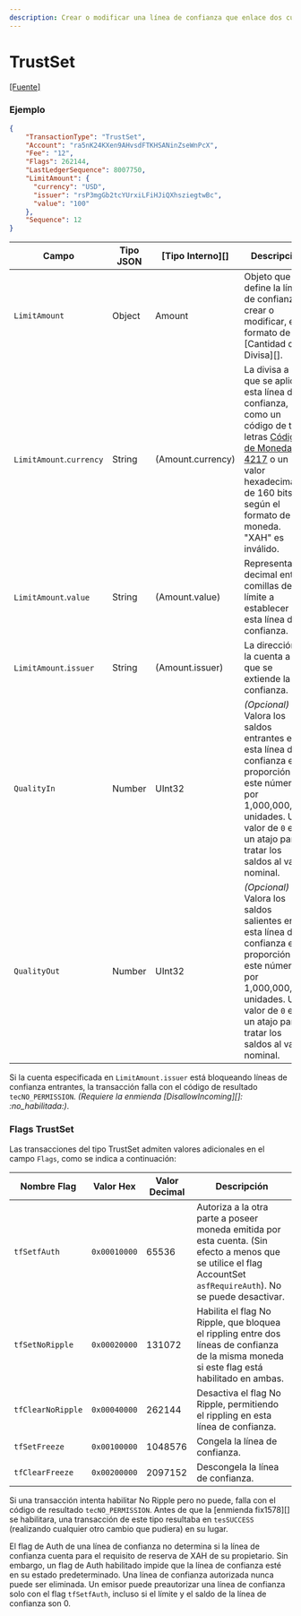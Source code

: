 ```yaml
---
description: Crear o modificar una línea de confianza que enlace dos cuentas.
---
```


# TrustSet

[\[Fuente\]](https://github.com/XRPLF/rippled/blob/master/src/ripple/app/tx/impl/SetTrust.cpp)

### Ejemplo

```json
{
    "TransactionType": "TrustSet",
    "Account": "ra5nK24KXen9AHvsdFTKHSANinZseWnPcX",
    "Fee": "12",
    "Flags": 262144,
    "LastLedgerSequence": 8007750,
    "LimitAmount": {
      "currency": "USD",
      "issuer": "rsP3mgGb2tcYUrxiLFiHJiQXhsziegtwBc",
      "value": "100"
    },
    "Sequence": 12
}
```

| Campo                    | Tipo JSON | \[Tipo Interno]\[] | Descripción                                                                                                                                                                                   |
| ------------------------ | --------- | ------------------- | --------------------------------------------------------------------------------------------------------------------------------------------------------------------------------------------- |
| `LimitAmount`            | Object    | Amount              | Objeto que define la línea de confianza a crear o modificar, en el formato de una \[Cantidad de Divisa]\[].                                                                                                 |
| `LimitAmount`.`currency` | String    | (Amount.currency)   | La divisa a la que se aplica esta línea de confianza, como un código de tres letras [Código de Moneda ISO 4217](https://www.xe.com/iso4217.php) o un valor hexadecimal de 160 bits según el formato de moneda. "XAH" es inválido. |
| `LimitAmount`.`value`    | String    | (Amount.value)      | Representación decimal entre comillas del límite a establecer en esta línea de confianza.                                                                                                                         |
| `LimitAmount`.`issuer`   | String    | (Amount.issuer)     | La dirección de la cuenta a la que se extiende la confianza.                                                                                                                                                |
| `QualityIn`              | Number    | UInt32              | _(Opcional)_ Valora los saldos entrantes en esta línea de confianza en la proporción de este número por 1,000,000,000 unidades. Un valor de `0` es un atajo para tratar los saldos al valor nominal.                 |
| `QualityOut`             | Number    | UInt32              | _(Opcional)_ Valora los saldos salientes en esta línea de confianza en la proporción de este número por 1,000,000,000 unidades. Un valor de `0` es un atajo para tratar los saldos al valor nominal.                 |

Si la cuenta especificada en `LimitAmount.issuer` está bloqueando líneas de confianza entrantes, la transacción falla con el código de resultado `tecNO_PERMISSION`. _(Requiere la enmienda \[DisallowIncoming]\[]: :no\_habilitada:)_.

### Flags TrustSet

Las transacciones del tipo TrustSet admiten valores adicionales en el campo `Flags`, como se indica a continuación:

| Nombre Flag         | Valor Hex    | Valor Decimal | Descripción                                                                                                                                        |
| ----------------- | ------------ | ------------- | -------------------------------------------------------------------------------------------------------------------------------------------------- |
| `tfSetfAuth`      | `0x00010000` | 65536         | Autoriza a la otra parte a poseer moneda emitida por esta cuenta. (Sin efecto a menos que se utilice el flag AccountSet `asfRequireAuth`). No se puede desactivar. |
| `tfSetNoRipple`   | `0x00020000` | 131072        | Habilita el flag No Ripple, que bloquea el rippling entre dos líneas de confianza de la misma moneda si este flag está habilitado en ambas.                     |
| `tfClearNoRipple` | `0x00040000` | 262144        | Desactiva el flag No Ripple, permitiendo el rippling en esta línea de confianza.                                                                                  |
| `tfSetFreeze`     | `0x00100000` | 1048576       | Congela la línea de confianza.                                                                                                                             |
| `tfClearFreeze`   | `0x00200000` | 2097152       | Descongela la línea de confianza.                                                                                                                           |

Si una transacción intenta habilitar No Ripple pero no puede, falla con el código de resultado `tecNO_PERMISSION`. Antes de que la \[enmienda fix1578]\[] se habilitara, una transacción de este tipo resultaba en `tesSUCCESS` (realizando cualquier otro cambio que pudiera) en su lugar.

El flag de Auth de una línea de confianza no determina si la línea de confianza cuenta para el requisito de reserva de XAH de su propietario. Sin embargo, un flag de Auth habilitado impide que la línea de confianza esté en su estado predeterminado. Una línea de confianza autorizada nunca puede ser eliminada. Un emisor puede preautorizar una línea de confianza solo con el flag `tfSetfAuth`, incluso si el límite y el saldo de la línea de confianza son 0.
